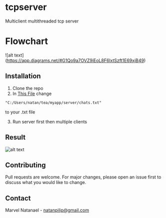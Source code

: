 # tcpserver
Multiclient multithreaded tcp server
# Flowchart
![alt text] (https://app.diagrams.net/#G1Qo9a7OVZ9iEoL8F6lxtSzft1E69xjB49)
## Installation
1. Clone the repo
2. In [This File](/server.cs) change
```
"C:/Users/natan/tea/myapp/server/chats.txt"
```
to your .txt file

3. Run server first then multiple clients
## Result
![alt text](https://github.com/marvel-natanael/tcpserver/blob/main/Image%201.png?raw=true)
## Contributing
Pull requests are welcome. For major changes, please open an issue first to discuss what you would like to change.

## Contact
Marvel Natanael - natanpilip@gmail.com
